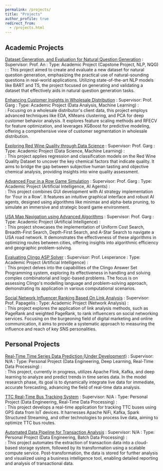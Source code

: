 ```yaml
---
permalink: /projects/
title: "Projects"
author_profile: true
redirect_from: 
  - /projects.html
---
```


## Academic Projects

<a href="https://razaviah.github.io/projects/dataset-generation-and-evaluation-for-natural-question-generation" target="_blank">Dataset Generation, and Evaluation for Natural Question Generation</a>
:   Supervisor: Prof. An
:   Type: Academic Project (Capstone Project, NLP, NQG)
:
:   This project aimed to create and evaluate a new dataset for natural question generation, emphasizing the practical use of natural-sounding questions in real-world applications. Utilizing state-of-the-art NLP models like BART and T5, the project focused on generating and validating a dataset that effectively aids in natural question generation tasks.

[Enhancing Customer Insights in Wholesale Distribution](https://razaviah.github.io/projects/enhancing-customer-insights-in-wholesale-distribution)
:   Supervisor: Prof. Garg
:   Type: Academic Project (Data Analysis, Machine Learning)
:   
:   Focusing on a wholesale distributor's client data, this project employs advanced techniques like EDA, KMeans clustering, and PCA for deep customer behavior analysis. It explores feature scaling methods and RFECV for feature optimization, and leverages XGBoost for predictive modeling, offering a comprehensive view of customer segmentation in wholesale distribution.

[Exploring Red Wine Quality through Data Science](https://razaviah.github.io/projects/exploring-red-wine-quality-through-data-science)
:   Supervisor: Prof. Garg
:   Type: Academic Project (Data Science, Machine Learning)
:   
:   This project applies regression and classification models on the Red Wine Quality Dataset to uncover the key chemical factors that indicate quality. It aims to bridge the gap between subjective human tasting and objective chemical analysis, providing insights into wine quality assessment.

[Advanced Four in a Row Game Simulation](https://razaviah.github.io/projects/advanced-four-in-a-row-game-simulation)
:   Supervisor: Prof. Garg
:   Type: Academic Project (Artificial Intelligence, AI Agents)
:   
:   This project combines GUI development with AI strategy implementation for 'Four in a Row'. It features an intuitive graphical interface and robust AI agents, designed using algorithms like minimax and alpha-beta pruning, to simulate an immersive and strategic board game environment.

[USA Map Navigation using Advanced Algorithms](https://razaviah.github.io/projects/usa-map-navigation-using-advanced-algorithms)
:   Supervisor: Prof. Garg
:   Type: Academic Project (Artificial Intelligence)
:   
:   This project showcases the implementation of Uniform Cost Search, Breadth-First Search, Depth-First Search, and A-Star Search to navigate a USA road network. It demonstrates the effectiveness of these algorithms in optimizing routes between cities, offering insights into algorithmic efficiency and geographic problem-solving.

[Evaluating Clingo ASP Solver](https://razaviah.github.io/projects/evaluating-clingo-asp-solver)
:   Supervisor: Prof. Lesperance
:   Type: Academic Project (Artificial Intelligence)
:   
:   This project delves into the capabilities of the Clingo Answer Set Programming system, exploring its effectiveness in handling and solving complex combinatorial and logic-based problems. The focus is on assessing Clingo's modelling language and problem-solving approach, demonstrating its application in various computational scenarios.

[Social Network Influencer Ranking Based On Link Analysis](https://razaviah.github.io/projects/social-network-influencer-ranking-based-on-link-analysis)
:   Supervisor: Prof. Papagelis
:   Type: Academic Project (Network Analysis)
:   
:   This project explores the application of link analysis methods, such as PageRank and weighted PageRank, to rank influencers on social networking services. Focusing on the burgeoning field of digital marketing and online communication, it aims to provide a systematic approach to measuring the influence and reach of key SNS personalities.

## Personal Projects
[Real-Time Time Series Data Prediction (Under Development)](https://razaviah.github.io/projects/real-time-time-series-data-prediction)
:   Supervisor: N/A
:   Type: Personal Project (Data Engineering, Deep Learning, Real-Time Data Processing)
:   
:   This project, currently in progress, utilizes Apache Flink, Kafka, and deep learning to analyze and predict trends in time series data. In the model research phase, its goal is to dynamically integrate live data for immediate, accurate forecasting, advancing the field of real-time data analysis.

[TTC Real-Time Bus Tracking System](https://razaviah.github.io/projects/ttc-real-time-bus-tracking-system)
:   Supervisor: N/A
:   Type: Personal Project (Data Engineering, Real-Time Data Processing)
:   
:   This project develops a real-time application for tracking TTC buses using GPS data from IoT devices. It harnesses Apache NiFi, Kafka, Spark Structured Streaming, and other technologies to process live data, aiming to optimize TTC bus routes.

[Automated Data Pipeline for Transaction Analysis](https://razaviah.github.io/projects/automated-data-pipeline-for-transaction-analysis)
:   Supervisor: N/A
:   Type: Personal Project (Data Engineering, Batch Data Processing)
:   
:   This project automates the extraction of transaction data into a cloud-based storage system, followed by its transformation using a scalable compute service. Post-transformation, the data is stored for further analysis and visualized using a business intelligence tool, enabling detailed reporting and analysis of transactional data.
